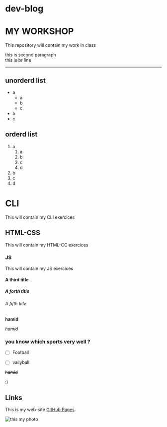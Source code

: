 # dev-blog

# MY WORKSHOP
This repository will contain my work in class

this is second paragraph<br>
this is br line

<!--hr-->

---


## unorderd list
- a
    - a
    - b
    - c
- b
- c


## orderd list
1. a
    1. a
    2. b
    3. c
    4. d
2. b
3. c
4. d

<!--header tag from h1 to h6-->

# CLI
This will contain my CLI exercices 

## HTML-CSS
This will contain my HTML-CC exercices

### JS
This will contain my JS exercices

#### A third title 

##### A forth title


###### A fifth title



<!--for make bold-->

**hamid**

<!--for make italic-->

*hamid*


<!--checkbox list-->
### you know which sports very well ?
- [ ] Football

- [ ] vallyball

<!--remove the note or....-->

~~hamid~~

:)


## Links

This is my web-site  [GitHub Pages](hamid-poco.github.io/dev-blog/).


![this my photo](assets//hamid.jpg)
